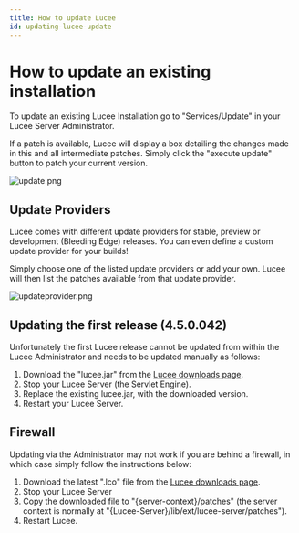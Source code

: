 ```yaml
---
title: How to update Lucee
id: updating-lucee-update
---
```


# How to update an existing installation #

To update an existing Lucee Installation go to "Services/Update" in your Lucee Server Administrator.

If a patch is available, Lucee will display a box detailing the changes made in this and all intermediate patches. Simply click the "execute update" button to patch your current version.

![update.png](https://bitbucket.org/repo/rX87Rq/images/1091096189-update.png)

## Update Providers ##

Lucee comes with different update providers for stable, preview or development (Bleeding Edge) releases. You can even define a custom update provider for your builds!

Simply choose one of the listed update providers or add your own. Lucee will then list the patches available from that update provider.

![updateprovider.png](https://bitbucket.org/repo/rX87Rq/images/3132184673-updateprovider.png)

## Updating the first release (4.5.0.042) ##

Unfortunately the first Lucee release cannot be updated from within the Lucee Administrator and needs to be updated manually as follows:

1. Download the "lucee.jar" from the [Lucee downloads page](http://stable.lucee.org/download/?type=releases).
2. Stop your Lucee Server (the Servlet Engine).
3. Replace the existing lucee.jar, with the downloaded version.
4. Restart your Lucee Server.

## Firewall ##

Updating via the Administrator may not work if you are behind a firewall, in which case simply follow the instructions below:

1. Download the latest ".lco" file from the [Lucee downloads page](http://stable.lucee.org/download/?type=releases).
2. Stop your Lucee Server
3. Copy the downloaded file to "{server-context}/patches" (the server context is normally at  "{Lucee-Server}/lib/ext/lucee-server/patches").
3. Restart Lucee.
